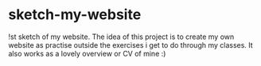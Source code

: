 # sketch-my-website
!st sketch of my website. The idea of this project is to create my own website as practise outside the exercises i get to do through my classes. It also works as a lovely overview or CV of mine :)
